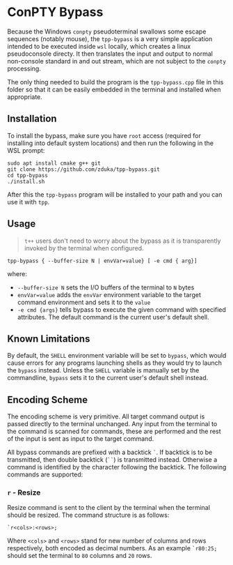# ConPTY Bypass

Because the Windows `conpty` pseudoterminal swallows some escape sequences (notably mouse), the `tpp-bypass` is a very simple application intended to be executed inside `wsl` locally, which creates a linux pseudoconsole directy. It then translates the input and output to normal non-console standard in and out stream, which are not subject to the `conpty` processing.

The only thing needed to build the program is the `tpp-bypass.cpp` file in this folder so that it can be easily embedded in the terminal and installed when appropriate. 

## Installation

To install the bypass, make sure you have `root` access (required for installing into default system locations) and then run the following in the WSL prompt:

    sudo apt install cmake g++ git
    git clone https://github.com/zduka/tpp-bypass.git
    cd tpp-bypass
    ./install.sh
    
After this the `tpp-bypass` program will be installed to your path and you can use it with `tpp`.

## Usage

> `t++` users don't need to worry about the bypass as it is transparently invoked by the terminal when configured. 

    tpp-bypass { --buffer-size N | envVar=value} [ -e cmd { arg}]

where:

- `--buffer-size N` sets the I/O buffers of the terminal to `N` bytes
- `envVar=value` adds the `envVar` environment variable to the target command environment and sets it to the `value`
- `-e cmd {args}` tells bypass to execute the given command with specified attributes. The default command is the current user's default shell.  

## Known Limitations

By default, the `SHELL` environment variable will be set to `bypass`, which would cause errors for any programs launching shells as they would try to launch the `bypass` instead. Unless the `SHELL` variable is manually set by the commandline, `bypass` sets it to the current user's default shell instead. 

## Encoding Scheme

The encoding scheme is very primitive. All target command output is passed directly to the terminal unchanged. Any input from the terminal to the command is scanned for commands, these are performed and the rest of the input is sent as input to the target command. 

All bypass commands are prefixed with a backtick `` ` ``. If backtick is to be transmitted, then double backtick (``` `` ```) is transmitted instead. Otherwise a command is identified by the character following the backtick. The following commands are supported: 

### `r` - Resize

Resize command is sent to the client by the terminal when the terminal should be resized. The command structure is as follows:

    `r<cols>:<rows>;

Where `<cols>` and `<rows>` stand for new number of columns and rows respectively, both encoded as decimal numbers. As an example `` `r80:25; `` should set the terminal to `80` columns and `20` rows. 
